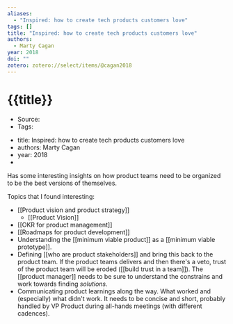 ```yaml
---
aliases:
  - "Inspired: how to create tech products customers love"
tags: []
title: "Inspired: how to create tech products customers love"
authors:
  - Marty Cagan
year: 2018
doi: ""
zotero: zotero://select/items/@cagan2018
---
```

<!-- START_TEMPLATE -->
# {{title}}

- Source:
- Tags: 
<!-- END_TEMPLATE -->

- title: Inspired: how to create tech products customers love
- authors: Marty Cagan
- year: 2018
- 

Has some interesting insights on how product teams need to be organized to be the best versions of themselves. 

Topics that I found interesting: 
- [[Product vision and product strategy]]
	- [[Product Vision]]
- [[OKR for product management]]
- [[Roadmaps for product development]]
- Understanding the [[minimum viable product]] as a [[minimum viable prototype]]. 
- Defining [[who are product stakeholders]] and bring this back to the product team. If the product teams delivers and then there's a veto, trust of the product team will be eroded ([[build trust in a team]]). The [[product manager]] needs to be sure to understand the constrains and work towards finding *solutions*. 
- Communicating product learnings along the way. What worked and (especially) what didn't work. It needs to be concise and short, probably handled by VP Product during all-hands meetings (with different cadences).